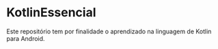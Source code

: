 # KotlinEssencial
Este repositório tem por finalidade o aprendizado na linguagem de Kotlin para Android. 
